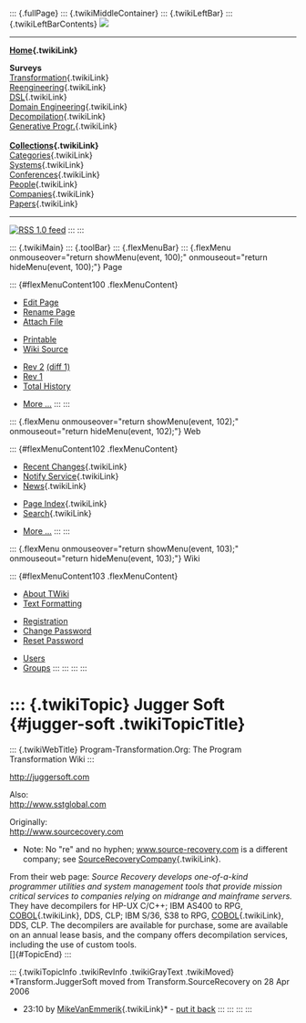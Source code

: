 ::: {.fullPage}
::: {.twikiMiddleContainer}
::: {.twikiLeftBar}
::: {.twikiLeftBarContents}
![](../pub/transformation.gif)

------------------------------------------------------------------------

**[Home](WebHome){.twikiLink}**

**Surveys**\
[Transformation](ProgramTransformation){.twikiLink}\
[Reengineering](ReengineeringWiki){.twikiLink}\
[DSL](DomainSpecificLanguages){.twikiLink}\
[Domain Engineering](DomainEngineering){.twikiLink}\
[Decompilation](DeCompilation){.twikiLink}\
[Generative Progr.](GenerativeProgrammingWiki){.twikiLink}\
\
**[Collections](CategoryCollection){.twikiLink}**\
[Categories](CategoryCategory){.twikiLink}\
[Systems](TransformationSystems){.twikiLink}\
[Conferences](TransformationConferences){.twikiLink}\
[People](TransformationPeople){.twikiLink}\
[Companies](TransformationCompanies){.twikiLink}\
[Papers](CategoryPaper){.twikiLink}

------------------------------------------------------------------------

[![](../pub/rss.gif "RSS 1.0 feed")](WebRss@skin=rss)
:::
:::

::: {.twikiMain}
::: {.toolBar}
::: {.flexMenuBar}
::: {.flexMenu onmouseover="return showMenu(event, 100);" onmouseout="return hideMenu(event, 100);"}
Page

::: {#flexMenuContent100 .flexMenuContent}
-   [Edit
    Page](http://www.program-transformation.org/edit/Transform/JuggerSoft?t=1536826508)
-   [Rename
    Page](http://www.program-transformation.org/rename/Transform/JuggerSoft)
-   [Attach
    File](http://www.program-transformation.org/attach/Transform/JuggerSoft)

<!-- -->

-   [Printable](http://www.program-transformation.org/view/Transform/JuggerSoft?skin=print.pattern)
-   [Wiki
    Source](http://www.program-transformation.org/view/Transform/JuggerSoft?skin=text&raw=on&contenttype=text/plain)

<!-- -->

-   [Rev
    2](http://www.program-transformation.org/view/Transform/JuggerSoft?rev=1.2)
    [(diff 1)](http://www.program-transformation.org/rdiff/Transform/JuggerSoft?rev1=1.2&rev2=1.1)
-   [Rev
    1](http://www.program-transformation.org/view/Transform/JuggerSoft?rev=1.1)
-   [Total
    History](http://www.program-transformation.org/rdiff/Transform/JuggerSoft)

<!-- -->

-   [More
    \...](http://www.program-transformation.org/oops/Transform/JuggerSoft?template=oopsmore&param1=1.2&param2=1.2)
:::
:::

::: {.flexMenu onmouseover="return showMenu(event, 102);" onmouseout="return hideMenu(event, 102);"}
Web

::: {#flexMenuContent102 .flexMenuContent}
-   [Recent Changes](WebChanges){.twikiLink}
-   [Notify Service](WebNotify){.twikiLink}
-   [News](WebNews){.twikiLink}

<!-- -->

-   [Page Index](WebIndex){.twikiLink}
-   [Search](WebSearch){.twikiLink}

<!-- -->

-   [More
    \...](http://www.program-transformation.org/oops/Transform/JuggerSoft?template=oopsmore&param1=1.2&param2=1.2)
:::
:::

::: {.flexMenu onmouseover="return showMenu(event, 103);" onmouseout="return hideMenu(event, 103);"}
Wiki

::: {#flexMenuContent103 .flexMenuContent}
-   [About
    TWiki](http://www.program-transformation.org/view/TWiki/WebHome)
-   [Text
    Formatting](http://www.program-transformation.org/view/TWiki/TextFormattingRules)

<!-- -->

-   [Registration](http://www.program-transformation.org/view/TWiki/TWikiRegistration)
-   [Change
    Password](http://www.program-transformation.org/view/TWiki/ChangePassword)
-   [Reset
    Password](http://www.program-transformation.org/view/TWiki/ResetPassword)

<!-- -->

-   [Users](http://www.program-transformation.org/view/Main/TWikiUsers)
-   [Groups](http://www.program-transformation.org/view/Main/TWikiGroups)
:::
:::
:::
:::

::: {.twikiTopic}
Jugger Soft {#jugger-soft .twikiTopicTitle}
===========

::: {.twikiWebTitle}
Program-Transformation.Org: The Program Transformation Wiki
:::

<http://juggersoft.com>

Also:\
<http://www.sstglobal.com>

Originally:\
<http://www.sourcecovery.com>

-   Note: No \"re\" and no hyphen; www.source-recovery.com is a
    different company; see
    [SourceRecoveryCompany](SourceRecoveryCompany){.twikiLink}.

From their web page: *Source Recovery develops one-of-a-kind programmer
utilities and system management tools that provide mission critical
services to companies relying on midrange and mainframe servers.* They
have decompilers for HP-UX C/C++; IBM AS400 to RPG,
[COBOL](COBOL){.twikiLink}, DDS, CLP; IBM S/36, S38 to RPG,
[COBOL](COBOL){.twikiLink}, DDS, CLP. The decompilers are available for
purchase, some are available on an annual lease basis, and the company
offers decompilation services, including the use of custom tools.\
[]{#TopicEnd}
:::

::: {.twikiTopicInfo .twikiRevInfo .twikiGrayText .twikiMoved}
*Transform.JuggerSoft moved from Transform.SourceRecovery on 28 Apr 2006
- 23:10 by [MikeVanEmmerik](../Main/MikeVanEmmerik){.twikiLink}* - [put
it
back](http://www.program-transformation.org/rename/Transform/JuggerSoft?newweb=Transform&newtopic=SourceRecovery&confirm=on "Click to move topic back to previous location, with option to change references.")
:::
:::
:::
:::
